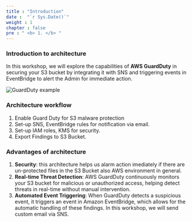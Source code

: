 ```yaml
---
title : "Introduction"
date :  "`r Sys.Date()`" 
weight : 1 
chapter : false
pre : " <b> 1. </b> "
---
```


### Introduction to architecture

In this workshop, we will explore the capabilities of **AWS GuardDuty** in securing your S3 bucket by integrating it with SNS and triggering events in EventBridge to alert the Admin for immediate action.

![GuardDuty example](/images/GD.png?featherlight=false&width=60pc)

### Architecture workflow
1. Enable Guard Duty for S3 malware protection
2. Set-up SNS, EventBridge rules for notification via email.
3. Set-up IAM roles, KMS for security.
4. Export Findings to S3 Bucket.


### Advantages of architecture
1. **Security**: this architecture helps us alarm action imediately if there are un-protected files in the S3 Bucket also AWS environment in general.
2. **Real-time Threat Detection**: AWS GuardDuty continuously monitors your S3 bucket for malicious or unauthorized access, helping detect threats in real-time without manual intervention.
3. **Automated Event Triggering**: When GuardDuty detects a suspicious event, it triggers an event in Amazon EventBridge, which allows for the automatic handling of these findings. In this workshop, we will send custom email via SNS.